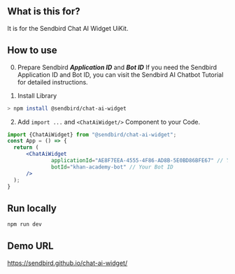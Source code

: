 ## What is this for?
It is for the Sendbird Chat AI Widget UiKit.

## How to use
0. Prepare Sendbird ***Application ID*** and ***Bot ID***
   If you need the Sendbird Application ID and Bot ID, you can visit the Sendbird AI Chatbot Tutorial for detailed instructions.

1. Install Library
```bash
> npm install @sendbird/chat-ai-widget
```

2. Add `import ...` and `<ChatAiWidget/>` Component to your Code.
```jsx
import {ChatAiWidget} from "@sendbird/chat-ai-widget";
const App = () => {
  return (
      <ChatAiWidget
              applicationId="AE8F7EEA-4555-4F86-AD8B-5E0BD86BFE67" // Your Sendbird Application ID
              botId="khan-academy-bot" // Your Bot ID
      />
  );
}
```

## Run locally
```bash
npm run dev
```

## Demo URL
https://sendbird.github.io/chat-ai-widget/

